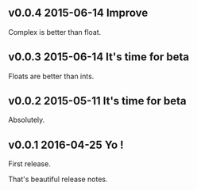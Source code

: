 v0.0.4 2015-06-14 Improve
-------------------------

Complex is better than float.


v0.0.3 2015-06-14 It's time for beta
------------------------------------

Floats are better than ints.

v0.0.2 2015-05-11 It's time for beta
------------------------------------

Absolutely.


v0.0.1 2016-04-25 Yo !
--------------------------

First release.

That's beautiful release notes.

